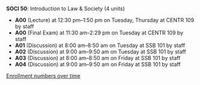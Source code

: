 **SOCI 50**: Introduction to Law & Society (4 units)

- **A00** (Lecture) at 12:30 pm–1:50 pm on Tuesday, Thursday at CENTR 109 by staff
- **A00** (Final Exam) at 11:30 am–2:29 pm on Tuesday at CENTR 109 by staff
- **A01** (Discussion) at 8:00 am–8:50 am on Tuesday at SSB 101 by staff
- **A02** (Discussion) at 9:00 am–9:50 am on Tuesday at SSB 101 by staff
- **A03** (Discussion) at 8:00 am–8:50 am on Friday at SSB 101 by staff
- **A04** (Discussion) at 9:00 am–9:50 am on Friday at SSB 101 by staff

[Enrollment numbers over time](./SOCI50.tsv)
